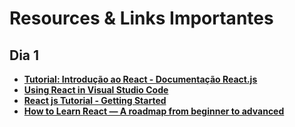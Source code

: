 # Resources & Links Importantes

## Dia 1

* **[Tutorial: Introdução ao React - Documentação React.js](https://pt-br.reactjs.org/tutorial/tutorial.html)**
* **[Using React in Visual Studio Code](https://code.visualstudio.com/docs/nodejs/reactjs-tutorial?WT.mc_id=aprendendoreact-youtube-gllemos)**
* **[React js Tutorial - Getting Started](https://www.dotnetcurry.com/reactjs/1353/react-js-tutorial)**
* **[How to Learn React — A roadmap from beginner to advanced](https://www.freecodecamp.org/news/learning-react-roadmap-from-scratch-to-advanced-bff7735531b6/)**